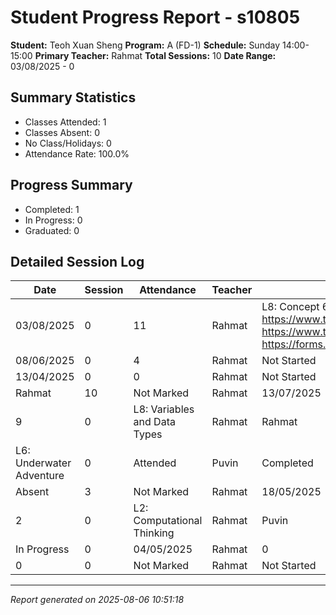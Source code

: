# Student Progress Report - s10805
**Student:** Teoh Xuan Sheng
**Program:** A (FD-1)
**Schedule:** Sunday 14:00-15:00
**Primary Teacher:** Rahmat
**Total Sessions:** 10
**Date Range:** 03/08/2025 - 0

## Summary Statistics
- Classes Attended: 1
- Classes Absent: 0
- No Class/Holidays: 0
- Attendance Rate: 100.0%

## Progress Summary
- Completed: 1
- In Progress: 0
- Graduated: 0

## Detailed Session Log
| Date | Session | Attendance | Teacher | Progress | Lesson |
|------|---------|------------|---------|----------|--------|
| 03/08/2025 | 0 | 11 | Rahmat | L8: Concept 6 Variables and Data Types https://www.telebort.com/demo/f1/lesson/6 https://www.telebort.com/demo/f1/activity/6 https://forms.gle/E79J2hfbYGVDtZGz9 | 27/07/2025 |
| 08/06/2025 | 0 | 4 | Rahmat | Not Started | 01/06/2025 |
| 13/04/2025 | 0 | 0 | Rahmat | Not Started | 06/04/2025 |
| Rahmat | 10 | Not Marked | Rahmat | 13/07/2025 | Rahmat |
| 9 | 0 | L8: Variables and Data Types | Rahmat | Rahmat | 8 |
| L6: Underwater Adventure | 0 | Attended | Puvin | Completed | L5: Loop |
| Absent | 3 | Not Marked | Rahmat | 18/05/2025 | Puvin |
| 2 | 0 | L2: Computational Thinking | Rahmat | Puvin | 1 |
| In Progress | 0 | 04/05/2025 | Rahmat | 0 |  |
| 0 | 0 | Not Marked | Rahmat | Not Started | 0 |

---
*Report generated on 2025-08-06 10:51:18*